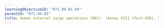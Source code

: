 ```yaml
---
learningObjectiveId: "071.04.01.04"
parentId: "071.04.01"
title: Human external cargo operations (HEC)  (Annex VIII (Part-SPO), Subpart E)
---
```

